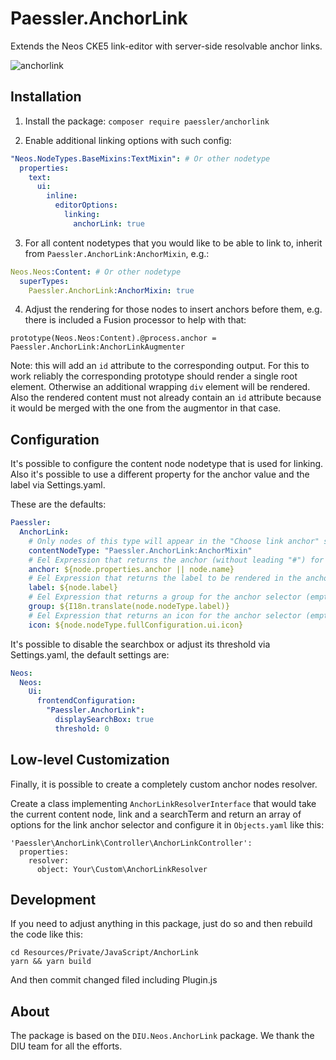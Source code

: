# Paessler.AnchorLink

Extends the Neos CKE5 link-editor with server-side resolvable anchor links.

![anchorlink](https://user-images.githubusercontent.com/837032/72664973-de351880-3a14-11ea-8d2b-a379b7c7bb47.gif)

## Installation

1. Install the package: `composer require paessler/anchorlink`

2. Enable additional linking options with such config:

```yaml
"Neos.NodeTypes.BaseMixins:TextMixin": # Or other nodetype
  properties:
    text:
      ui:
        inline:
          editorOptions:
            linking:
              anchorLink: true
```

3. For all content nodetypes that you would like to be able to link to, inherit from `Paessler.AnchorLink:AnchorMixin`, e.g.:

```yaml
Neos.Neos:Content: # Or other nodetype
  superTypes:
    Paessler.AnchorLink:AnchorMixin: true
```

4. Adjust the rendering for those nodes to insert anchors before them, e.g. there is included a Fusion processor to help with that:

```
prototype(Neos.Neos:Content).@process.anchor = Paessler.AnchorLink:AnchorLinkAugmenter
```

Note: this will add an `id` attribute to the corresponding output. For this to work reliably the corresponding prototype should render
a single root element. Otherwise an additional wrapping `div` element will be rendered.
Also the rendered content must not already contain an `id` attribute because it would be merged with the one from the augmentor in that case.

## Configuration

It's possible to configure the content node nodetype that is used for linking. Also it's possible to use a different property for the anchor value and the label via Settings.yaml.

These are the defaults:

```yaml
Paessler:
  AnchorLink:
    # Only nodes of this type will appear in the "Choose link anchor" selector
    contentNodeType: "Paessler.AnchorLink:AnchorMixin"
    # Eel Expression that returns the anchor (without leading "#") for a given node
    anchor: ${node.properties.anchor || node.name}
    # Eel Expression that returns the label to be rendered in the anchor selector in the Backend
    label: ${node.label}
    # Eel Expression that returns a group for the anchor selector (empty string == no grouping)
    group: ${I18n.translate(node.nodeType.label)}
    # Eel Expression that returns an icon for the anchor selector (empty string = no icon)
    icon: ${node.nodeType.fullConfiguration.ui.icon}
```

It's possible to disable the searchbox or adjust its threshold via Settings.yaml, the default settings are:

```yaml
Neos:
  Neos:
    Ui:
      frontendConfiguration:
        "Paessler.AnchorLink":
          displaySearchBox: true
          threshold: 0
```

## Low-level Customization

Finally, it is possible to create a completely custom anchor nodes resolver.

Create a class implementing `AnchorLinkResolverInterface` that would take the current content node, link and a searchTerm and return an array of options for the link anchor selector and configure it in `Objects.yaml` like this:

```
'Paessler\AnchorLink\Controller\AnchorLinkController':
  properties:
    resolver:
      object: Your\Custom\AnchorLinkResolver
```

## Development

If you need to adjust anything in this package, just do so and then rebuild the code like this:

```
cd Resources/Private/JavaScript/AnchorLink
yarn && yarn build
```

And then commit changed filed including Plugin.js

## About

The package is based on the `DIU.Neos.AnchorLink` package. We thank the DIU team for all the efforts.
